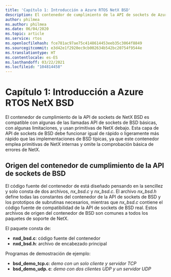 ```yaml
---
title: 'Capítulo 1: Introducción a Azure RTOS NetX BSD'
description: El contenedor de cumplimiento de la API de sockets de Azure RTOS NetX BSD es compatible con algunas de las llamadas API de sockets de BSD básicas, con algunas limitaciones, y usan primitivas de NetX debajo.
author: philmea
ms.author: philmea
ms.date: 06/04/2020
ms.topic: article
ms.service: rtos
ms.openlocfilehash: fce781ac97ae75c4148614453eeb35c3064f8849
ms.sourcegitcommit: e3d42e1f2920ec9cb002634b542bc20754f9544e
ms.translationtype: HT
ms.contentlocale: es-ES
ms.lasthandoff: 03/22/2021
ms.locfileid: "104814458"
---
```

# <a name="chapter-1---introduction-to-azure-rtos-netx-bsd"></a>Capítulo 1: Introducción a Azure RTOS NetX BSD

El contenedor de cumplimiento de la API de sockets de NetX BSD es compatible con algunas de las llamadas API de sockets de BSD básicas, con algunas limitaciones, y usan primitivas de NetX debajo. Esta capa de API de sockets de BSD debe funcionar igual de rápido o ligeramente más rápido que las implementaciones de BSD típicas, ya que este contenedor emplea primitivas de NetX internas y omite la comprobación básica de errores de NetX.

## <a name="bsd-sockets-api-compliancy-wrapper-source"></a>Origen del contenedor de cumplimiento de la API de sockets de BSD

El código fuente del contenedor de está diseñado pensando en la sencillez y solo consta de dos archivos, *nx_bsd.c* y *nx_bsd.c*. El archivo *nx_bsd.h* define todas las constantes del contenedor de la API de sockets de BSD y los prototipos de subrutinas necesarios, mientras que *nx_bsd.c* contiene el código fuente de compatibilidad de la API de sockets de BSD real. Estos archivos de origen del contenedor de BSD son comunes a todos los paquetes de soporte de NetX.

El paquete consta de:

- **nxd_bsd.c**: código fuente del contenedor
- **nxd_bsd.h**: archivo de encabezado principal

Programas de demostración de ejemplo:

- **bsd_demo_tcp.c**: *demo con un solo cliente y servidor TCP*
- **bsd_demo_udp. c**: *demo con dos clientes UDP y un servidor UDP*

